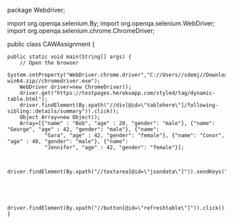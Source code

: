 package Webdriver;

import org.openqa.selenium.By;
import org.openqa.selenium.WebDriver;
import org.openqa.selenium.chrome.ChromeDriver;

public class CAWAssignment {

	public static void main(String[] args) {
		// Open the browser
		System.setProperty("WebDriver.chrome.driver","C://Users//sdemj//Downloads//chromedriver-win64.zip//chromedriver.exe");
	    WebDriver driver=new ChromeDriver();
	    driver.get("https://testpages.herokuapp.com/styled/tag/dynamic-table.html");
	    driver.findElement(By.xpath("//div[@id=\"tablehere\"]/following-sibling::details/summary")).click();
	    Object Array=new Object();
	    Array=[{"name" : "Bob", "age" : 20, "gender": "male"}, {"name": "George", "age" : 42, "gender": "male"}, {"name":
	    		"Sara", "age" : 42, "gender": "female"}, {"name": "Conor", "age" : 40, "gender": "male"}, {"name":
	    		"Jennifer", "age" : 42, "gender": "female"}];
	    
	    
	    driver.findElement(By.xpath("//textarea[@id=\"jsondata\"]")).sendKeys("Array");
	    

	    
	    
	    driver.findElement(By.xpath("//button[@id=\"refreshtable\"]")).click();	}
